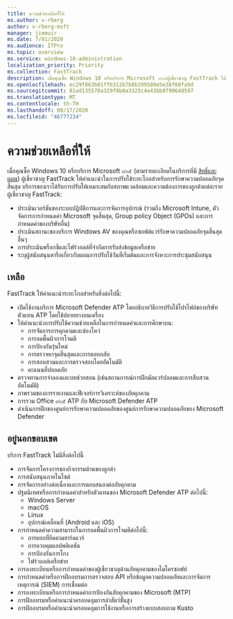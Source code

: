 ```yaml
---
title: ความช่วยเหลือที่ให้
ms.author: v-rberg
author: v-rberg-msft
manager: jimmuir
ms.date: 7/01/2020
ms.audience: ITPro
ms.topic: overview
ms.service: windows-10-administration
localization_priority: Priority
ms.collection: FastTrack
description: เมื่อคุณซื้อ Windows 10 หรือบริการ Microsoft ๓๖๕ผู้เชี่ยวชาญ FastTrack ให้คำแนะนำในการปรับใช้ระยะไกลสำหรับการรักษาความปลอดภัยจุดสิ้นสุด บริการของเราได้รับการปรับให้เหมาะสมกับสภาพแวดล้อมและความต้องการของลูกค้าแต่ละราย
ms.openlocfilehash: ec29f863b01ffb312b7b8b299580e5e38f60fa9d
ms.sourcegitcommit: 81ad135578a329f8b0a3325c4e43bb8f90648597
ms.translationtype: MT
ms.contentlocale: th-TH
ms.lasthandoff: 08/17/2020
ms.locfileid: "46777234"
---
```

# <a name="assistance-offered"></a>ความช่วยเหลือที่ให้  

เมื่อคุณซื้อ Windows 10 หรือบริการ Microsoft ๓๖๕ (ตามรายละเอียดในบริการที่มี [สิทธิ์และแผน](M365-eligible-services-and-plans.md)) ผู้เชี่ยวชาญ FastTrack ให้คำแนะนำในการปรับใช้ระยะไกลสำหรับการรักษาความปลอดภัยจุดสิ้นสุด บริการของเราได้รับการปรับให้เหมาะสมกับสภาพแวดล้อมและความต้องการของลูกค้าแต่ละราย ผู้เชี่ยวชาญ FastTrack:
- ประเมินเวอร์ชันของระบบปฏิบัติการและการจัดการอุปกรณ์ (รวมถึง Microsoft Intune, ตัวจัดการการกำหนดค่า Microsoft จุดสิ้นสุด, Group policy Object (GPOs) และการกำหนดค่าของบริษัทอื่น)
- ประเมินสถานะของบริการ Windows AV ของคุณหรือซอฟต์แวร์รักษาความปลอดภัยจุดสิ้นสุดอื่นๆ
- การประเมินพร็อกซีและไฟร์วอลล์ที่จำกัดการรับส่งข้อมูลเครือข่าย
- ระบุผู้สนับสนุนหารือเกี่ยวกับแผนการปรับใช้วันที่เริ่มต้นและการจังหวะการประชุมสนับสนุน

## <a name="assistance"></a>เหลือ

FastTrack ให้คำแนะนำระยะไกลสำหรับสิ่งต่อไปนี้:
- เปิดใช้งานบริการ Microsoft Defender ATP โดยอธิบายวิธีการปรับใช้โปรไฟล์ของบริษัทตัวแทน ATP โดยใช้ปลายทางบนเครื่อง
- ให้คำแนะนำการปรับใช้ความช่วยเหลือในการกำหนดค่าและการศึกษาบน:
    - การจัดการการคุกคามและช่องโหว่
    - การลดพื้นผิวการโจมตี
    - การป้องกันรุ่นใหม่
    - การตรวจหาจุดสิ้นสุดและการตอบกลับ
    - การสอบสวนและการตรวจสอบโดยอัตโนมัติ
    - คะแนนที่ปลอดภัย
- ตรวจทานการจำลองและบทช่วยสอน (เช่นสถานการณ์การฝึกมัลแวร์ปลอมและการสืบสวนอัตโนมัติ)
- ภาพรวมของการรายงานและฟีเจอร์การวิเคราะห์ของภัยคุกคาม
- การรวม Office ๓๖๕ ATP กับ Microsoft Defender ATP
- ดำเนินการฝึกของศูนย์การรักษาความปลอดภัยของศูนย์การรักษาความปลอดภัยของ Microsoft Defender

## <a name="out-of-scope"></a>อยู่นอกขอบเขต

บริการ FastTrack ไม่มีสิ่งต่อไปนี้
- การจัดการโครงการของกิจกรรมด้านของลูกค้า
- การสนับสนุนภายในไซต์
- การจัดการอย่างต่อเนื่องและการตอบสนองต่อภัยคุกคาม
- ปฐมนิเทศหรือการกำหนดค่าสำหรับตัวแทนของ Microsoft Defender ATP ต่อไปนี้:
   - Windows Server
   - macOS
   - Linux
   - อุปกรณ์เคลื่อนที่ (Android และ iOS)
- การกำหนดค่าความสามารถในการลดพื้นผิวการโจมตีต่อไปนี้:
    - การแยกที่ยึดตามฮาร์ดแวร์
    - การควบคุมแอปพลิเคชัน
    - การป้องกันการโกง
    - ไฟร์วอลล์เครือข่าย
- การลงทะเบียนหรือการกำหนดค่าของผู้เชี่ยวชาญด้านภัยคุกคามของไมโครซอฟท์
- การกำหนดค่าหรือการฝึกอบรมการตรวจสอบ API หรือข้อมูลความปลอดภัยและการจัดการเหตุการณ์ (SIEM) การเชื่อมต่อ
- การลงทะเบียนหรือการกำหนดค่าการป้องกันภัยคุกคามของ Microsoft (MTP)
- การฝึกอบรมหรือคำแนะนำครอบคลุมการล่าสัตว์ขั้นสูง
- การฝึกอบรมหรือคำแนะนำครอบคลุมการใช้งานหรือการสร้างแบบสอบถาม Kusto
